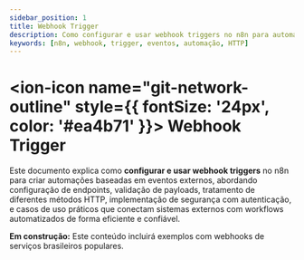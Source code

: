 ```yaml
---
sidebar_position: 1
title: Webhook Trigger
description: Como configurar e usar webhook triggers no n8n para automações baseadas em eventos
keywords: [n8n, webhook, trigger, eventos, automação, HTTP]
---
```


# <ion-icon name="git-network-outline" style={{ fontSize: '24px', color: '#ea4b71' }}></ion-icon> Webhook Trigger

Este documento explica como **configurar e usar webhook triggers** no n8n para criar automações baseadas em eventos externos, abordando configuração de endpoints, validação de payloads, tratamento de diferentes métodos HTTP, implementação de segurança com autenticação, e casos de uso práticos que conectam sistemas externos com workflows automatizados de forma eficiente e confiável.

**Em construção:** Este conteúdo incluirá exemplos com webhooks de serviços brasileiros populares.
